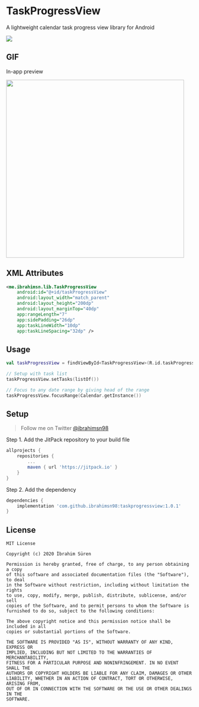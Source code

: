 # TaskProgressView

A lightweight calendar task progress view library for Android

[![](https://jitpack.io/v/ibrahimsn98/taskprogressview.svg)](https://jitpack.io/#ibrahimsn98/taskprogressview)


## GIF

In-app preview

<img src="https://github.com/ibrahimsn98/taskprogressview/blob/master/art/gif.gif" width="480" />

## XML Attributes

```xml
<me.ibrahimsn.lib.TaskProgressView
    android:id="@+id/taskProgressView"
    android:layout_width="match_parent"
    android:layout_height="200dp"
    android:layout_marginTop="40dp"
    app:rangeLength="7"
    app:sidePadding="26dp"
    app:taskLineWidth="10dp"
    app:taskLineSpacing="32dp" />
```

## Usage

```kotlin
val taskProgressView = findViewById<TaskProgressView>(R.id.taskProgressView)

// Setup with task list
taskProgressView.setTasks(listOf())

// Focus to any date range by giving head of the range
taskProgressView.focusRange(Calendar.getInstance())
```

## Setup

> Follow me on Twitter [@ibrahimsn98](https://twitter.com/ibrahimsn98)

Step 1. Add the JitPack repository to your build file
```groovy
allprojects {
	repositories {
		...
		maven { url 'https://jitpack.io' }
	}
}
```
Step 2. Add the dependency
```groovy
dependencies {
    implementation 'com.github.ibrahimsn98:taskprogressview:1.0.1'
}
```

## License
```
MIT License

Copyright (c) 2020 İbrahim Süren

Permission is hereby granted, free of charge, to any person obtaining a copy
of this software and associated documentation files (the "Software"), to deal
in the Software without restriction, including without limitation the rights
to use, copy, modify, merge, publish, distribute, sublicense, and/or sell
copies of the Software, and to permit persons to whom the Software is
furnished to do so, subject to the following conditions:

The above copyright notice and this permission notice shall be included in all
copies or substantial portions of the Software.

THE SOFTWARE IS PROVIDED "AS IS", WITHOUT WARRANTY OF ANY KIND, EXPRESS OR
IMPLIED, INCLUDING BUT NOT LIMITED TO THE WARRANTIES OF MERCHANTABILITY,
FITNESS FOR A PARTICULAR PURPOSE AND NONINFRINGEMENT. IN NO EVENT SHALL THE
AUTHORS OR COPYRIGHT HOLDERS BE LIABLE FOR ANY CLAIM, DAMAGES OR OTHER
LIABILITY, WHETHER IN AN ACTION OF CONTRACT, TORT OR OTHERWISE, ARISING FROM,
OUT OF OR IN CONNECTION WITH THE SOFTWARE OR THE USE OR OTHER DEALINGS IN THE
SOFTWARE.
```